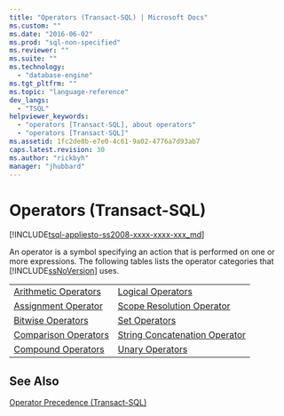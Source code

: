 ```yaml
---
title: "Operators (Transact-SQL) | Microsoft Docs"
ms.custom: ""
ms.date: "2016-06-02"
ms.prod: "sql-non-specified"
ms.reviewer: ""
ms.suite: ""
ms.technology: 
  - "database-engine"
ms.tgt_pltfrm: ""
ms.topic: "language-reference"
dev_langs: 
  - "TSQL"
helpviewer_keywords: 
  - "operators [Transact-SQL], about operators"
  - "operators [Transact-SQL]"
ms.assetid: 1fc2de8b-e7e0-4c61-9a02-4776a7d93ab7
caps.latest.revision: 30
ms.author: "rickbyh"
manager: "jhubbard"
---
```

# Operators (Transact-SQL)
[!INCLUDE[tsql-appliesto-ss2008-xxxx-xxxx-xxx_md](../../database-engine/configure/windows/includes/tsql-appliesto-ss2008-xxxx-xxxx-xxx-md.md)]

  An operator is a symbol specifying an action that is performed on one or more expressions. The following tables lists the operator categories that [!INCLUDE[ssNoVersion](../../advanced-analytics/r-services/includes/ssnoversion-md.md)] uses.  
  
|||  
|-|-|  
|[Arithmetic Operators](../../t-sql/language-elements/arithmetic-operators-transact-sql.md)|[Logical Operators](../../t-sql/language-elements/logical-operators-transact-sql.md)|  
|[Assignment Operator](../../t-sql/language-elements/assignment-operator-transact-sql.md)|[Scope Resolution Operator](../../t-sql/language-elements/scope-resolution-operator-transact-sql.md)|  
|[Bitwise Operators](../../t-sql/language-elements/bitwise-operators-transact-sql.md)|[Set Operators](http://msdn.microsoft.com/library/1aa4c424-b92c-4409-a1c7-34a0264ee107)|  
|[Comparison Operators](../../t-sql/language-elements/comparison-operators-transact-sql.md)|[String Concatenation Operator](../../t-sql/language-elements/string-operators-transact-sql.md)|  
|[Compound Operators](../../t-sql/language-elements/compound-operators-transact-sql.md)|[Unary Operators](http://msdn.microsoft.com/library/c4748146-4049-4040-8826-56c464410878)|  
  
## See Also  
 [Operator Precedence &#40;Transact-SQL&#41;](../../t-sql/language-elements/operator-precedence-transact-sql.md)  
  
  